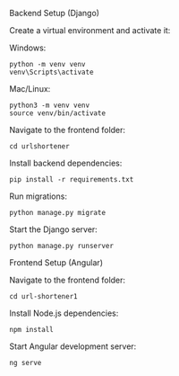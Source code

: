 Backend Setup (Django)

Create a virtual environment and activate it:

Windows:

    python -m venv venv
    venv\Scripts\activate


Mac/Linux:

    python3 -m venv venv
    source venv/bin/activate
    
Navigate to the frontend folder:

    cd urlshortener    


Install backend dependencies:

    pip install -r requirements.txt


Run migrations:

    python manage.py migrate

Start the Django server:

    python manage.py runserver    

Frontend Setup (Angular)

Navigate to the frontend folder:

    cd url-shortener1


Install Node.js dependencies:

    npm install


Start Angular development server:

    ng serve



